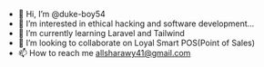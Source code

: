 - 👋 Hi, I’m @duke-boy54
- 👀 I’m interested in ethical hacking and software development...
- 🌱 I’m currently learning Laravel and Tailwind
- 💞️ I’m looking to collaborate on Loyal Smart POS(Point of Sales)
- 📫 How to reach me allsharawy41@gmail.com

<!---
duke-boy54/duke-boy54 is a ✨ special ✨ repository because its `README.md` (this file) appears on your GitHub profile.
You can click the Preview link to take a look at your changes.
--->
